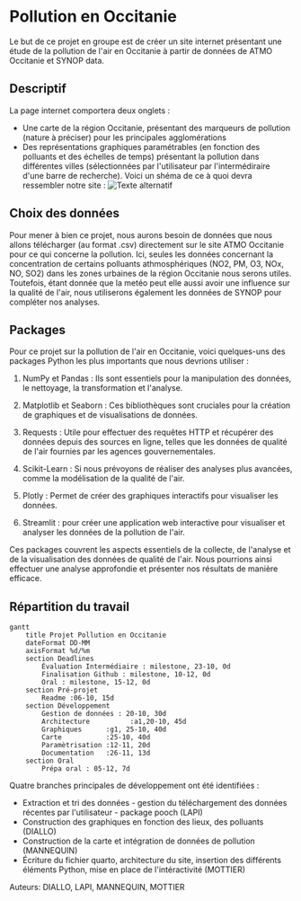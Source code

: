 
# Pollution en Occitanie


Le but de ce projet en groupe est de créer un site internet présentant une étude de la pollution de l'air en Occitanie à partir de données de ATMO Occitanie et SYNOP data.

## Descriptif

La page internet comportera deux onglets :
+ Une carte de la région Occitanie, présentant des marqueurs de pollution (nature à préciser) pour les principales agglomérations
+ Des représentations graphiques paramétrables (en fonction des polluants et des échelles de temps) présentant la pollution dans différentes villes (sélectionnées par l'utilisateur par l'intermédiraire d'une barre de recherche).
Voici un shéma de ce à quoi devra ressembler notre site :
![Texte alternatif](https://ibb.co/bXH2rSh)
  
## Choix des données
Pour mener à bien ce projet, nous aurons besoin de données que nous allons télécharger (au format .csv) directement sur le site ATMO Occitanie pour ce qui concerne la pollution. Ici, seules les données concernant la concentration de certains polluants athmosphériques (NO2, PM, O3, NOx, NO, SO2) dans les zones urbaines de la région Occitanie nous serons utiles.
Toutefois, étant donnée que la metéo peut elle aussi avoir une influence sur la qualité de l'air, nous utiliserons également les données de SYNOP pour compléter nos analyses.


## Packages
Pour ce projet sur la pollution de l'air en Occitanie, voici quelques-uns des packages Python les plus importants que nous devrions utiliser :

1.	NumPy et Pandas : Ils sont essentiels pour la manipulation des données, le nettoyage, la transformation et l'analyse.

2.	Matplotlib et Seaborn : Ces bibliothèques sont cruciales pour la création de graphiques et de visualisations de données.

3.	Requests : Utile pour effectuer des requêtes HTTP et récupérer des données depuis des sources en ligne, telles que les données de qualité de l'air fournies par les agences gouvernementales.

4.	Scikit-Learn : Si nous prévoyons de réaliser des analyses plus avancées, comme la modélisation de la qualité de l'air.

5.	Plotly : Permet de créer des graphiques interactifs pour visualiser les données.

6.	Streamlit : pour créer une application web interactive pour visualiser et analyser les données de la pollution de l'air.

Ces packages couvrent les aspects essentiels de la collecte, de l'analyse et de la visualisation des données de qualité de l'air. Nous pourrions ainsi effectuer une analyse approfondie et présenter nos résultats de manière efficace.



## Répartition du travail

```mermaid
gantt
    title Projet Pollution en Occitanie
    dateFormat DD-MM
    axisFormat %d/%m
    section Deadlines
        Évaluation Intermédiaire : milestone, 23-10, 0d
        Finalisation Github : milestone, 10-12, 0d
        Oral : milestone, 15-12, 0d
    section Pré-projet
        Readme :06-10, 15d
    section Développement
        Gestion de données : 20-10, 30d
        Architecture          :a1,20-10, 45d
        Graphiques      :g1, 25-10, 40d
        Carte           :25-10, 40d
        Paramètrisation :12-11, 20d
        Documentation   :26-11, 13d
    section Oral
        Prépa oral : 05-12, 7d
```
Quatre branches principales de développement ont été identifiées :


+ Extraction et tri des données - gestion du téléchargement des données récentes par l'utilisateur - package pooch (LAPI)
+ Construction des graphiques en fonction des lieux, des polluants (DIALLO)
+ Construction de la carte et intégration de données de pollution (MANNEQUIN)
+ Écriture du fichier quarto, architecture du site, insertion des différents éléments Python, mise en place de l'intéractivité (MOTTIER)



Auteurs: DIALLO, LAPI, MANNEQUIN, MOTTIER
